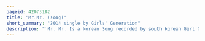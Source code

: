 ```yaml
---
pageid: 42073182
title: "Mr.Mr. (song)"
short_summary: "2014 single by Girls' Generation"
description: "'Mr. Mr. Is a korean Song recorded by south korean Girl Group Girls' Generation for their fourth korean Titular extended Play. The Song was released on february 25 2014 as a single from the Ep. The Song was composed by american Production Team the Underdogs, who had previously worked with western Artists including Britney Spears, Beyoncé, and Justin Timberlake. A Music Video for the Song was initially planned to be released on february 19 but was postponed until february 28 due to accidental Deletion of some of the original Files."
---
```

